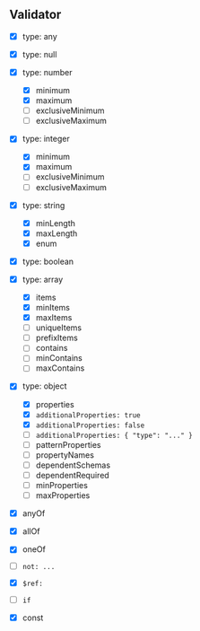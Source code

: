 ## Validator

- [x] type: any
- [x] type: null
- [x] type: number
  - [x] minimum
  - [x] maximum
  - [ ] exclusiveMinimum
  - [ ] exclusiveMaximum
- [x] type: integer
  - [x] minimum
  - [x] maximum
  - [ ] exclusiveMinimum
  - [ ] exclusiveMaximum
- [x] type: string
  - [x] minLength
  - [x] maxLength
  - [x] enum
- [x] type: boolean
- [x] type: array
  - [x] items
  - [x] minItems
  - [x] maxItems
  - [ ] uniqueItems
  - [ ] prefixItems
  - [ ] contains
  - [ ] minContains
  - [ ] maxContains
- [x] type: object

  - [x] properties
  - [x] `additionalProperties: true`
  - [x] `additionalProperties: false`
  - [ ] `additionalProperties: { "type": "..." }`
  - [ ] patternProperties
  - [ ] propertyNames
  - [ ] dependentSchemas
  - [ ] dependentRequired
  - [ ] minProperties
  - [ ] maxProperties

- [x] anyOf
- [x] allOf
- [x] oneOf
- [ ] `not: ...`
- [x] `$ref:`
- [ ] `if`
- [x] const
